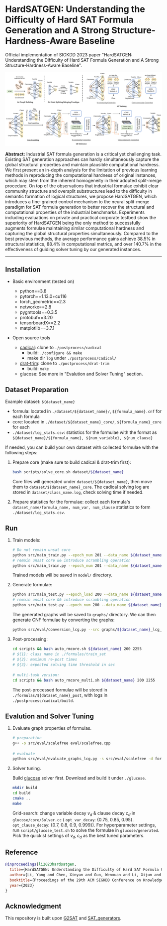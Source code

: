 # HardSATGEN: Understanding the Difficulty of Hard SAT Formula Generation and A Strong Structure-Hardness-Aware Baseline

Official implementation of SIGKDD 2023 paper "HardSATGEN: Understanding the Difficulty of Hard SAT Formula Generation and A Strong Structure-Hardness-Aware Baseline".

![image-20230603233325455](figures/overview.jpg)

**Abstract:** Industrial SAT formula generation is a critical yet challenging task. Existing SAT generation approaches can hardly simultaneously capture the global structural properties and maintain plausible computational hardness. We first present an in-depth analysis for the limitation of previous learning methods in reproducing the computational hardness of original instances, which may stem from the inherent homogeneity in their adopted split-merge procedure. On top of the observations that industrial formulae exhibit clear community structure and oversplit substructures lead to the difficulty in semantic formation of logical structures, we propose HardSATGEN, which introduces a fine-grained control mechanism to the neural split-merge paradigm for SAT formula generation to better recover the structural and computational properties of the industrial benchmarks. Experiments including evaluations on private and practical corporate testbed show the superiority of HardSATGEN being the only method to successfully augments formulae maintaining similar computational hardness and capturing the global structural properties simultaneously. Compared to the best previous methods, the average performance gains achieve 38.5% in structural statistics, 88.4\% in computational metrics, and over 140.7% in the effectiveness of guiding solver tuning by our generated instances.

---

## Installation

- Basic environment (tested on)
  - python==3.8
  - pytorch==1.13.0+cu116
  - torch_geometric==2.3
  - networkx==2.8
  - pygmtools==0.3.5
  - protobuf==3.20
  - tensorboardX==2.2
  - matplotlib==3.7.1


- Open source tools
  - [cadical](https://github.com/arminbiere/cadical): clone to `./postprocess/cadical`
    - build: `./configure && make`
    - make dir `log` under `./postprocess/cadical/`
  - [drat-trim](https://github.com/marijnheule/drat-trim): clone to `./postprocess/drat-trim`
    - build: `make`
  - glucose: See more in "Evalution and Solver Tuning" section.

## Dataset Preparation

Example dataset: `${dataset_name}`

- formula: located in `./dataset/${dataset_name}/`,  `${formula_name}.cnf` for each formula
- core: located in `./dataset/${dataset_name}_core/`,  `${formula_name}_core` for each
- `./dataset/lcg_stats.csv`: statistics for the formulae with the format as `${dataset_name}/${formula_name}, ${num_variable}, ${num_clause}`

If needed, you can build your own dataset with collected formulae with the following steps:

1. Prepare core (make sure to build cadical & drat-trim first):

    ```bash
    bash scripts/solve_core.sh dataset/${dataset_name}
    ```

    Core files will generated under `dataset/${dataset_name}`, then move them to `dataset/${dataset_name}_core`. The cadical solving log are stored in `dataset/class_name.log`, check solving time if needed.
    
2. Prepare statistics for the formulae: collect each formula's `dataset_name/formula_name, num_var, num_clause` statistics to form `./dataset/lcg_stats.csv`.


## Run

1. Train models:

    ```bash
    # Do not remain unsat core
    python src/main_train.py --epoch_num 201 --data_name ${dataset_name} --model GCN # SAGE; GCN
    # remain unsat core && introduce scrambling operation
    python src/main_train.py --epoch_num 201 --data_name ${dataset_name} --core_flag --model GCN # SAGE; GCN
    ```

    Trained models will be saved in `model/` directory.

2. Generate formulae:

    ```bash
    python src/main_test.py --epoch_load 200 --data_name ${dataset_name} --model GCN # SAGE; GCN
    # remain unsat core && introduce scrambling operation
    python src/main_test.py --epoch_num 200 --data_name ${dataset_name} --core_flag --model GCN # SAGE; GCN
    ```

    The generated graphs will be saved to `graphs/` directory. We can then generate CNF formulae by converting  the graphs:

    ```bash
    python src/eval/conversion_lcg.py --src graphs/${dataset_name}_lcg_GCN_coreTrue_alpha.dat --store-dir formulas/${dataset_name} --action=lcg2sat 
    ```

3. Post-processing:

    ```bash
    cd scripts && bash auto_rmcore.sh ${dataset_name} 200 2255
    # ${1}: class name in ./formulas/train_set
    # ${2}: maximum re-post times
    # ${3}: expected solving time threshold in sec
    
    # multi-task version:
    cd scripts && bash auto_rmcore_multi.sh ${dataset_name} 200 2255
    ```

    The post-processed formulae will be stored in `./formulas/${dataset_name}_post`, with logs in `./postprocess/cadical/build`.


## Evalution and Solver Tuning

1. Evaluate graph properties of formulas. 
   
    ```bash
    # preparation
    g++ -o src/eval/scalefree eval/scalefree.cpp
    
    # evaluate
    python src/eval/evaluate_graphs_lcg.py -s src/eval/scalefree -d formulas/${dataset_name}/ -o ${dataset_name}.csv
    ```
    
1. Solver tuning. 
   
    Build [glucose](https://github.com/wadoon/glucose) solver first. Download and build it under `./glucose`.

    ```bash
    mkdir build
    cd build
    cmake ..
    make
    ```

    Grid-search: change variable decay $v_d$ & clause decay $c_d$ in `glucose/core/Solver.cc` ( `opt_var_decay`: {0.75, 0.85, 0.95}. `opt_clause_decay`: {0.7, 0.8, 0.9, 0.999}). For hyperparameter settings, run `script/glucose_test.sh` to solve the formulae in `glucose/generated`. Pick the quickist settings of $v_d, c_d$ as the best tuned parameters.
    

## Reference

```bibtex
@inproceedings{li2023hardsatgen,
  title={HardSATGEN: Understanding the Difficulty of Hard SAT Formula Generation and A Strong Structure-Hardness-Aware Baseline},
  author={Li, Yang and Chen, Xinyan and Guo, Wenxuan and Li, Xijun and Luo, Wanqian and Huang, Junhua and Zhen, Hui-Ling and Yuan, Mingxuan and Yan, Junchi},
  booktitle={Proceedings of the 29th ACM SIGKDD Conference on Knowledge Discovery and Data Mining},
  year={2023}
}
```

## Acknowledgment

This repository is built upon [G2SAT](https://github.com/JiaxuanYou/G2SAT) and [SAT_generators](https://github.com/i4vk/SAT_generators). 
